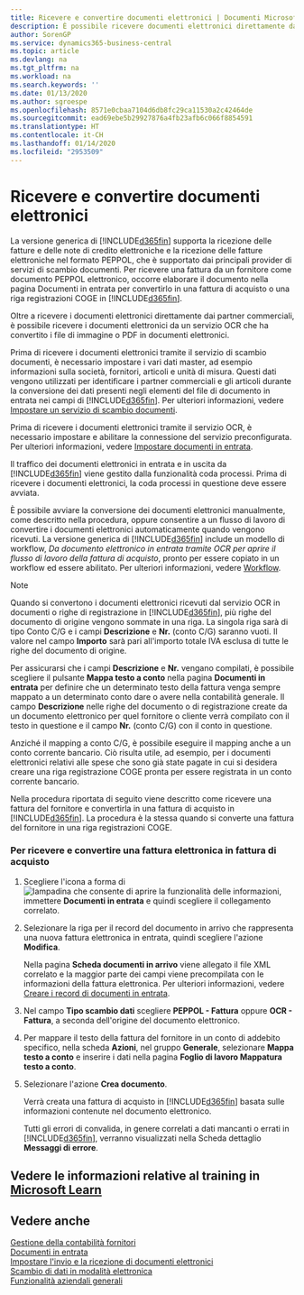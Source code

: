 ```yaml
---
title: Ricevere e convertire documenti elettronici | Documenti Microsoft
description: È possibile ricevere documenti elettronici direttamente da partner commerciali o da un servizio OCR.
author: SorenGP
ms.service: dynamics365-business-central
ms.topic: article
ms.devlang: na
ms.tgt_pltfrm: na
ms.workload: na
ms.search.keywords: ''
ms.date: 01/13/2020
ms.author: sgroespe
ms.openlocfilehash: 8571e0cbaa7104d6db8fc29ca11530a2c42464de
ms.sourcegitcommit: ead69ebe5b29927876a4fb23afb6c066f8854591
ms.translationtype: HT
ms.contentlocale: it-CH
ms.lasthandoff: 01/14/2020
ms.locfileid: "2953509"
---
```

# <a name="receive-and-convert-electronic-documents"></a>Ricevere e convertire documenti elettronici
La versione generica di [!INCLUDE[d365fin](includes/d365fin_md.md)] supporta la ricezione delle fatture e delle note di credito elettroniche e la ricezione delle fatture elettroniche nel formato PEPPOL, che è supportato dai principali provider di servizi di scambio documenti. Per ricevere una fattura da un fornitore come documento PEPPOL elettronico, occorre elaborare il documento nella pagina Documenti in entrata per convertirlo in una fattura di acquisto o una riga registrazioni COGE in [!INCLUDE[d365fin](includes/d365fin_md.md)].

 Oltre a ricevere i documenti elettronici direttamente dai partner commerciali, è possibile ricevere i documenti elettronici da un servizio OCR che ha convertito i file di immagine o PDF in documenti elettronici.  

 Prima di ricevere i documenti elettronici tramite il servizio di scambio documenti, è necessario impostare i vari dati master, ad esempio informazioni sulla società, fornitori, articoli e unità di misura. Questi dati vengono utilizzati per identificare i partner commerciali e gli articoli durante la conversione dei dati presenti negli elementi del file di documento in entrata nei campi di [!INCLUDE[d365fin](includes/d365fin_md.md)]. Per ulteriori informazioni, vedere [Impostare un servizio di scambio documenti](across-how-to-set-up-a-document-exchange-service.md).  

 Prima di ricevere i documenti elettronici tramite il servizio OCR, è necessario impostare e abilitare la connessione del servizio preconfigurata. Per ulteriori informazioni, vedere [Impostare documenti in entrata](across-how-setup-income-documents.md).  

 Il traffico dei documenti elettronici in entrata e in uscita da [!INCLUDE[d365fin](includes/d365fin_md.md)] viene gestito dalla funzionalità coda processi. Prima di ricevere i documenti elettronici, la coda processi in questione deve essere avviata.  

 È possibile avviare la conversione dei documenti elettronici manualmente, come descritto nella procedura, oppure consentire a un flusso di lavoro di convertire i documenti elettronici automaticamente quando vengono ricevuti. La versione generica di [!INCLUDE[d365fin](includes/d365fin_md.md)] include un modello di workflow, *Da documento elettronico in entrata tramite OCR per aprire il flusso di lavoro della fattura di acquisto*, pronto per essere copiato in un workflow ed essere abilitato. Per ulteriori informazioni, vedere [Workflow](across-workflow.md).  

> [!NOTE]  
>  Quando si convertono i documenti elettronici ricevuti dal servizio OCR in documenti o righe di registrazione in [!INCLUDE[d365fin](includes/d365fin_md.md)], più righe del documento di origine vengono sommate in una riga. La singola riga sarà di tipo Conto C/G e i campi **Descrizione** e **Nr.** (conto C/G) saranno vuoti. Il valore nel campo **Importo** sarà pari all'importo totale IVA esclusa di tutte le righe del documento di origine.  
>   
>  Per assicurarsi che i campi **Descrizione** e **Nr.** vengano compilati, è possibile scegliere il pulsante **Mappa testo a conto** nella pagina **Documenti in entrata** per definire che un determinato testo della fattura venga sempre mappato a un determinato conto dare o avere nella contabilità generale. Il campo **Descrizione** nelle righe del documento o di registrazione create da un documento elettronico per quel fornitore o cliente verrà compilato con il testo in questione e il campo **Nr.** (conto C/G) con il conto in questione.  
>   
>  Anziché il mapping a conto C/G, è possibile eseguire il mapping anche a un conto corrente bancario. Ciò risulta utile, ad esempio, per i documenti elettronici relativi alle spese che sono già state pagate in cui si desidera creare una riga registrazione COGE pronta per essere registrata in un conto corrente bancario.  

 Nella procedura riportata di seguito viene descritto come ricevere una fattura del fornitore e convertirla in una fattura di acquisto in [!INCLUDE[d365fin](includes/d365fin_md.md)]. La procedura è la stessa quando si converte una fattura del fornitore in una riga registrazioni COGE.  

### <a name="to-receive-and-convert-an-electronic-invoice-to-a-purchase-invoice"></a>Per ricevere e convertire una fattura elettronica in fattura di acquisto  

1.  Scegliere l'icona a forma di ![lampadina che consente di aprire la funzionalità delle informazioni](media/ui-search/search_small.png "Informazioni sull'operazione che si desidera eseguire"), immettere **Documenti in entrata** e quindi scegliere il collegamento correlato.  

2.  Selezionare la riga per il record del documento in arrivo che rappresenta una nuova fattura elettronica in entrata, quindi scegliere l'azione **Modifica**.  

     Nella pagina **Scheda documenti in arrivo** viene allegato il file XML correlato e la maggior parte dei campi viene precompilata con le informazioni della fattura elettronica. Per ulteriori informazioni, vedere [Creare i record di documenti in entrata](across-how-create-income-document-records.md).  

3.  Nel campo **Tipo scambio dati** scegliere **PEPPOL - Fattura** oppure **OCR - Fattura**, a seconda dell'origine del documento elettronico.  

4.  Per mappare il testo della fattura del fornitore in un conto di addebito specifico, nella scheda **Azioni**, nel gruppo **Generale**, selezionare **Mappa testo a conto** e inserire i dati nella pagina **Foglio di lavoro Mappatura testo a conto**.  

5.  Selezionare l'azione **Crea documento**.  

     Verrà creata una fattura di acquisto in [!INCLUDE[d365fin](includes/d365fin_md.md)] basata sulle informazioni contenute nel documento elettronico.  

     Tutti gli errori di convalida, in genere correlati a dati mancanti o errati in [!INCLUDE[d365fin](includes/d365fin_md.md)], verranno visualizzati nella Scheda dettaglio **Messaggi di errore**.  

## <a name="see-related-training-at-microsoft-learn"></a>Vedere le informazioni relative al training in [Microsoft Learn](/learn/modules/electronic-documents-dynamics-365-business-central/index)

## <a name="see-also"></a>Vedere anche  
[Gestione della contabilità fornitori](payables-manage-payables.md)  
[Documenti in entrata](across-income-documents.md)  
[Impostare l'invio e la ricezione di documenti elettronici](across-how-to-set-up-electronic-document-sending-and-receiving.md)  
[Scambio di dati in modalità elettronica](across-data-exchange.md)   
[Funzionalità aziendali generali](ui-across-business-areas.md)  
